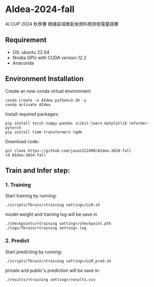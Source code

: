 # AIdea-2024-fall
AI CUP 2024 秋季賽 根據區域微氣候資料預測發電量競賽
## Requirement
+ OS: ubuntu 22.04
+ Nvidia GPU with CUDA version 12.2
+ Anaconda
## Environment Installation
Create an new conda virtual environment
```
conda create -n AIdea python=3.10 -y
conda activate AIdea
```
Install required packages:
```
pip install torch numpy pandas scikit-learn matplotlib reformer-pytorch
pip install timm transformers tqdm
```
Download code:
```
git clone https://github.com/jason122490/AIdea-2024-fall
cd AIdea-2024-fall
```
## Train and Infer step:
### 1. Training
Start training by running:
```
./scripts/Tbrain/<training setting>/LLM.sh
```
model weight and training log will be save in
```
./checkpoints/<training setting>/checkpoint.pth
./logs/Tbrain/<training setting>.log
```
### 2. Predict
Start predicting by running:
```
./scripts/Tbrain/<training setting>/LLM_pred.sh
```
private and public's prediction will be save in:
```
./results/<training setting>/results.csv
```

